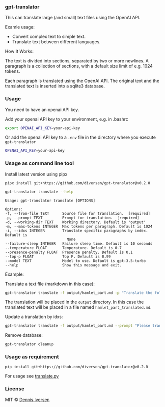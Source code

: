 ### gpt-translator

This can translate large (and small) text files using the OpenAI API.

Examle usage:

* Convert complex text to simple text.
* Translate text between different languages.

How It Works:

The text is divided into sections, separated by two or more newlines.
A paragraph is a collection of sections, with a default size limit of e.g. 1024 tokens.

Each paragraph is translated using the OpenAI API. The original text and the translated text is
inserted into a sqlite3 database.

### Usage

You need to have an openai API key. 

Add your openai API key to your environment, e.g. in .bashrc 

```bash
export OPENAI_API_KEY=your-api-key
```

Or add the openai API key to a `.env` file in the directory where you execute `gpt-translator`

```bash
OPENAI_API_KEY=your-api-key
```

### Usage as command line tool

Install latest version using pipx

<!-- LATEST-VERSION-PIPX -->
	pipx install git+https://github.com/diversen/gpt-translator@v0.2.0

```bash
gpt-translator translate --help
 ```
    Usage: gpt-translator translate [OPTIONS]

    Options:
    -f, --from-file TEXT      Source file for translation.  [required]
    -p, --prompt TEXT         Prompt for translation.  [required]
    -d, --working-dir TEXT    Working directory. Default is 'output'
    -m, --max-tokens INTEGER  Max tokens per paragraph. Default is 1024
    -i, --idxs INTEGER        Translate specific paragraphs by index. Default is
                                None
    --failure-sleep INTEGER   Failure sleep time. Default is 10 seconds
    --temperature FLOAT       Temperature. Default is 0.7
    --presence-penalty FLOAT  Presence penalty. Default is 0.1
    --top-p FLOAT             Top P. Default is 0.99
    --model TEXT              Model to use. Default is gpt-3.5-turbo
    --help                    Show this message and exit.

Example: 

Translate a text file (markdown in this case):

```bash
gpt-translator translate -f output/hamlet_part.md -p "Translate the following two scenes from Hamlet by Shakespeare to a modern version so that it is easier to understand. It should be as simple as possible, but no simpler."
```

The translation will be placed in the `output` directory. In this case the translated text will be placed in a file named `hamlet_part_translated.md`.

Update a translation by idxs:

```bash
gpt-translator translate -f output/hamlet_part.md --prompt "Please translate a part of Hamlet to Sindarin (Tolkien dialect). Here is the text you should translate: " --idxs 1 --idxs 2
```

Remove database:

```bash
gpt-translator cleanup
```

### Usage as requirement

<!-- LATEST-VERSION-PIP -->
	pip install git+https://github.com/diversen/gpt-translator@v0.2.0

For usage see [translate.py](translate.py)

### License

MIT © [Dennis Iversen](https://github.com/diversen)